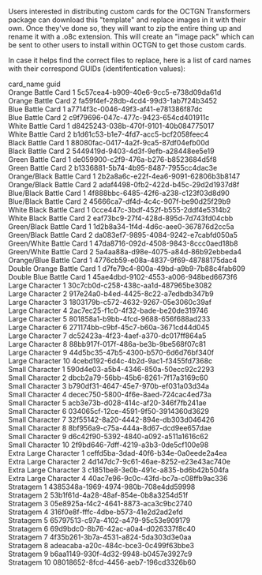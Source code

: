 Users interested in distributing custom cards for the OCTGN Transformers package can download this "template" and replace images in it with their own.  Once they've done so, they will want to zip the entire thing up and rename it with a .o8c extension.  This will create an "image pack" which can be sent to other users to install within OCTGN to get those custom cards.

In case it helps find the correct files to replace, here is a list of card names with their correspond GUIDs (identifentication values):

card_name	guid  
Orange Battle Card 1	5c57cea4-b909-40e6-9cc5-e738d09da61d  
Orange Battle Card 2	fa59f4ef-28db-4cd4-99d3-1ab7f24b3452  
Blue Battle Card 1	a7714f3c-0046-49f3-af41-e781386f87dc  
Blue Battle Card 2	c9f79696-047c-477c-9423-654cd401911c  
White Battle Card 1	d8425243-038b-470f-9101-40b084775017  
White Battle Card 2	b1d61c53-b1e7-4fd7-acc5-bcf2058feec4  
Black Battle Card 1	88080fac-0417-4a2f-9ca5-87df04efb00d  
Black Battle Card 2	5449419d-9403-4d3f-9efb-a28448ee5e19  
Green Battle Card 1	de059900-c2f9-476a-b276-b8523684d5f8  
Green Battle Card 2	b1336881-5b74-4b95-8487-7955cc4dac3e  
Orange/Black Battle Card 1	2b2a8a6c-e22f-4ea6-9091-62806b3b8147  
Orange/Black Battle Card 2	adaf4498-0fb2-422d-b45c-29d2d1937d8f  
Blue/Black Battle Card 1	4f888bbc-6485-42f6-a238-c123f03d8d90  
Blue/Black Battle Card 2	45666ca7-df4d-4c4c-907f-be90d25f29b9  
White Black Battle Card 1	0cce447c-3bdf-452f-b555-2ddf4e5314b2  
White Black Battle Card 2	eaf73bc9-27f4-428d-895d-7d743fd04cbb  
Green/Black Battle Card 1	1d2b8a34-1f4d-4d6c-aee0-367876d2cc5a  
Green/Black Battle Card 2	da083ef7-9895-4084-9242-e7cabfd050a5  
Green/White Battle Card 1	47da8716-092d-4508-9843-8ccc0aed18b8  
Green/White Battle Card 2	5a4aa88a-d98e-4075-a84d-86b92ebbeda4  
Orange/Blue Battle Card 1	4776cb59-e08a-4837-9f69-48788175dac4  
Double Orange Battle Card 1	d7fe79c4-800a-49bd-a9b9-7b88c4fab609  
Double Blue Battle Card 1	45ae4dbd-9102-4553-a006-948bed6673f6  
Large Character 1	30c7cb0d-c258-438c-aa1d-487965be3082  
Large Character 2	917e24a0-b4ed-4425-8c22-a7edbdb347b9  
Large Character 3	1803179b-c572-4632-9267-05e3060c39af  
Large Character 4	2ac7ec25-f1c0-4f32-bade-be20de319746  
Large Character 5	801858a1-b9bb-4fcd-9688-656f688ad233  
Large Character 6	271174bb-c9bf-45c7-b60a-3671cd44d045  
Large Character 7	dc52423a-4f23-4aef-a370-dc017ff864a5  
Large Character 8	88bb917f-017f-486a-be3b-9be568f07c81  
Large Character 9	44d5bc35-47b5-4300-b570-6d6d76bf340f  
Large Character 10	4cebd192-6d4c-4b2d-9ac1-f3455fd7368c  
Small Character 1	590d4e03-a5b4-4346-850a-50ecc92c2293  
Small Character 2	dbcb2a79-56bb-45b6-8261-7f17a3169c60  
Small Character 3	b790df31-4647-45e7-970b-ef031a03d34a  
Small Character 4	decec750-5800-4f6e-8aed-724cac4ed73a  
Small Character 5	acb3e73b-d028-414c-af20-346f7fb241ae  
Small Character 6	034065cf-12ce-4591-9f50-3914360d3629  
Small Character 7	32f55142-8a20-4442-894e-db303d046426  
Small Character 8	8bf956a9-c75a-444a-8d67-dcd9ee657dae  
Small Character 9	d6c42f90-5392-4840-a092-a511a1616c62  
Small Character 10	2f9bd646-7dff-4219-a3b3-0de5cf100e98  
Extra Large Character 1	ceffd5ba-3dad-40f6-b34e-0a0eede2a4ea  
Extra Large Character 2	4d147dc7-9c61-46ae-8252-e23e43ac740e  
Extra Large Character 3	c1851be8-3e0b-491c-a835-bd6b42b504fa  
Extra Large Character 4	40ac7e96-9c0c-43fd-bc7a-c08ffb9ac336  
Stratagem 1	4385348a-1969-4974-980b-708e4dd59998  
Stratagem 2	53b1f61d-4a28-48af-854e-0b8a3254d51f  
Stratagem 3	05e8925a-f4c2-4641-8873-aca3c9bc2740  
Stratagem 4	316f0e8f-fffc-4dbe-b573-41e2d2ad2efd  
Stratagem 5	65797513-c97a-4102-a479-95c53e909179  
Stratagem 6	69d9bdc0-8b76-42ac-a0a4-d026337f8c40  
Stratagem 7	4f35b261-3b7a-4531-a824-5da303d3e0aa  
Stratagem 8	adeacaba-a20c-484c-bce3-0c499f63bbe3  
Stratagem 9	b6aa1149-930f-4d32-9948-b0457e3927c9  
Stratagem 10	08018652-8fcd-4456-aeb7-196cd3326b60  
